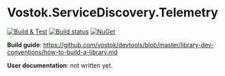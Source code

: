 # Vostok.ServiceDiscovery.Telemetry

[![Build & Test](https://github.com/vostok/servicediscovery.telemetry/actions/workflows/ci.yml/badge.svg)](https://github.com/vostok/servicediscovery.telemetry/actions/workflows/ci.yml)
[![Build status](https://ci.appveyor.com/api/projects/status/github/vostok/servicediscovery.telemetry?svg=true&branch=master)](https://ci.appveyor.com/project/vostok/servicediscovery.telemetry/branch/master)
[![NuGet](https://img.shields.io/nuget/v/Vostok.ServiceDiscovery.Telemetry.svg)](https://www.nuget.org/packages/Vostok.ServiceDiscovery.Telemetry)




**Build guide**: https://github.com/vostok/devtools/blob/master/library-dev-conventions/how-to-build-a-library.md

**User documentation**: not written yet.
